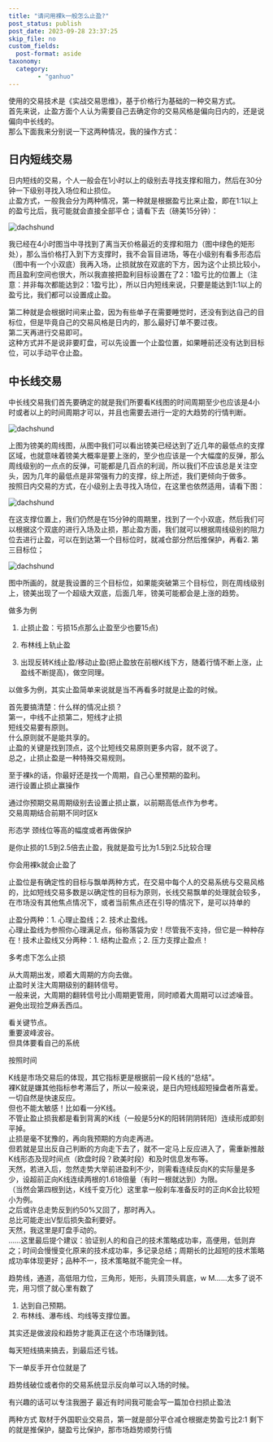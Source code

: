 ```yaml
---
title: "请问用裸k一般怎么止盈?"
post_status: publish
post_date: 2023-09-28 23:37:25
skip_file: no
custom_fields: 
  post-format: aside
taxonomy:
  category:
        - "ganhuo"
---
```


使用的交易技术是《实战交易思维》，基于价格行为基础的一种交易方式。  
首先来说，止盈方面个人认为需要自己去确定你的交易风格是偏向日内的，还是说偏向中长线的。  
那么下面我来分别说一下这两种情况，我的操作方式：

## 日内短线交易

日内短线的交易，个人一般会在1小时以上的级别去寻找支撑和阻力，然后在30分钟一下级别寻找入场位和止损位。  
止盈方式，一般我会分为两种情况，第一种就是根据盈亏比来止盈，即在1:1以上的盈亏比后，我可能就会直接全部平仓；请看下去（磅美15分钟）：

![dachshund](https://cdn.fendou.la/funstoutiao/2020/11/143547567.png)

我已经在4小时图当中寻找到了离当天价格最近的支撑和阻力（图中绿色的矩形处），那么当价格打入到下方支撑时，我不会盲目进场，等在小级别有看多形态后（图中有一个小双底）我再入场，止损就放在双底的下方，因为这个止损比较小，而且盈利空间也很大，所以我直接把盈利目标设置在了2：1盈亏比的位置上（注意：并非每次都能达到2：1盈亏比），所以日内短线来说，只要是能达到1:1以上的盈亏比，我们都可以设置成止盈。

第二种就是会根据时间来止盈，因为有些单子在需要睡觉时，还没有到达自己的目标位，但是毕竟自己的交易风格是日内的，那么最好订单不要过夜。  
第二天再进行交易即可。  
这种方式并不是说非要盯盘，可以先设置一个止盈位置，如果睡前还没有达到目标位，可以手动平仓止盈。

## 中长线交易

中长线交易我们首先要确定的就是我们所要看K线图的时间周期至少也应该是4小时或者以上的时间周期才可以，并且也需要去进行一定的大趋势的行情判断。

![dachshund](https://cdn.fendou.la/funstoutiao/2020/11/144506536.png)

上图为镑美的周线图，从图中我们可以看出镑美已经达到了近几年的最低点的支撑区域，也就意味着镑美大概率是要上涨的，至少也应该是一个大幅度的反弹，那么周线级别的一点点的反弹，可能都是几百点的利润，所以我们不应该总是关注空头，因为几年的最低点是非常强有力的支撑，综上所述，我们更倾向于做多。  
按照日内交易的方式，在小级别上去寻找入场位，在这里也依然适用，请看下图：

![dachshund](https://cdn.fendou.la/funstoutiao/2020/11/145038989.png)

在这支撑位置上，我们仍然是在15分钟的周期里，找到了一个小双底，然后我们可以根据这个双底的进行入场及止损，那止盈方面，我们就可以根据周线级别的阻力位去进行止盈，可以在到达第一个目标位时，就减仓部分然后推保护，再看2. 第三目标位；

![dachshund](https://cdn.fendou.la/funstoutiao/2020/11/145454130.png)

图中所画的，就是我设置的三个目标位，如果能突破第三个目标位，则在周线级别上，镑美出现了一个超级大双底，后面几年，镑美可能都会是上涨的趋势。

做多为例

1. 止损止盈：亏损15点那么止盈至少也要15点)
    
2. 布林线上轨止盈
    
3. 出现反转K线止盈/移动止盈(把止盈放在前根K线下方，随着行情不断上涨，止盈线不断提高)，做空同理。

以做多为例，其实止盈简单来说就是当不再看多时就是止盈的时候。

首先要搞清楚：什么样的情况止损？  
第一，中线不止损第二，短线才止损  
短线交易要有原则。  
什么原则就不是能共享的。  
止盈的关键是找到顶点，这个比短线交易原则更多内容，就不说了。  
总之，止损止盈是一种特殊交易规则。

至于裸k的话，你最好还是找一个周期，自己心里预期的盈利。  
进行设置止损止赢操作

通过你预期交易周期级别去设置止损止赢，以前期高低点作为参考。  
交易周期结合前期不同时区k

形态学 颈线位等高的幅度或者再做保护

是你止损的1.5到2.5倍去止盈，我就是盈亏比为1.5到2.5比较合理

你会用裸k就会止盈了

止盈位是有确定性的目标与飘单两种方式，在交易中每个人的交易系统与交易风格的，比如短线交易多数是以确定性的目标为原则，长线交易飘单的处理就会较多，在市场没有其他焦点情况下，或者当前焦点还在引导的情况下，是可以持单的

止盈分两种：1. 心理止盈线；2. 技术止盈线。  
心理止盈线为参照你心理满足点，俗称落袋为安！尽管我不支持，但它是一种种存在！技术止盈线又分两种：1. 结构止盈点；2. 压力支撑止盈点！

多考虑下怎么止损

从大周期出发，顺着大周期的方向去做。  
止盈时关注大周期级别的翻转信号。  
一般来说，大周期的翻转信号比小周期更管用，同时顺着大周期可以过滤噪音。  
避免出现捡芝麻丢西瓜。

看关键节点。  
重要波峰波谷。  
但具体要看自己的系统

按照时间

K线是市场交易后的体现，其它指标更是根据前一段Ｋ线的“总结”。  
裸K就是嫌其他指标参考滞后了，所以一般来说，是日内短线超短操盘者所喜爱。  
一切自然是快速反应。  
但也不能太敏感！比如看一分K线。  
不管止盈止损我都是看到背离的K线（一般是5分K的阳转阴阴转阳）连续形成即刻平掉。  
止损是毫不犹豫的，再向我预期的方向走再进。  
但若就是显出反自己判断的方向走下去了，就不一定马上反应进入了，需重新推敲K线形态及现时间点（欧盘时段？欧美时段）和及时信息发布等。  
天然，若进入后，忽然走势大举前进盈利不少，则需看连续反向K的实际量是多少，设超前正向K线连续两根的1.618倍量（有时一根就达到）为限。  
（当然会第四根到达，K线千变万化）这里拿一般刹车准备反时的正向K会比较短小为例。  
之后或许总走势反到约50%又回了，那时再入。  
总比可能走出V型后损失盈利要好。  
天然，我这里是盯盘手动的。  
……这里最后提个建议：验证别人的和自己的技术策略成功率，高便用，低则弃之；时间会慢慢变化原来的技术成功率，多记录总结；周期长的比超短的技术策略成功率体现更好；品种不一，技术策略就不能完全一样。

趋势线，通道，高低阻力位，三角形，矩形，头肩顶头肩底，w M……太多了说不完，用习惯了就心里有数了

1. 达到自己预期。
2. 布林线、瀑布线、均线等支撑位置。

其实还是做波段和趋势才能真正在这个市场赚到钱。

每天短线搞来搞去，到最后还亏钱。

下一单反手开仓位就是了

趋势线破位或者你的交易系统显示反向单可以入场的时候。

有兴趣的话可以专注我圈子 最近有时间我可能会写一篇加仓扫损止盈法

两种方式 取材于外国职业交易员，第一就是部分平仓减仓根据走势盈亏比2:1 剩下的就是推保护，腿盈亏比保护，那市场趋势顺势行情
